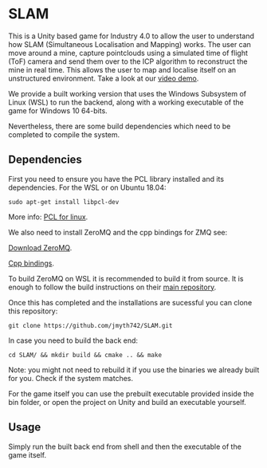 # SLAM
This is a Unity based game for Industry 4.0 to allow the user to understand how SLAM (Simultaneous Localisation and Mapping) works. The user can move around a mine, capture pointclouds using a simulated time of flight (ToF) camera and send them over to the ICP algorithm to reconstruct the mine in real time. This allows the user to map and localise itself on an unstructured environment. Take a look at our [video demo](https://www.youtube.com/watch?v=ntKkwUbOkWc).

We provide a built working version that uses the Windows Subsystem of Linux (WSL) to run the backend, along with a working executable of the game for Windows 10 64-bits.

Nevertheless, there are some build dependencies which need to be completed to compile the system.

## Dependencies
First you need to ensure you have the PCL library installed and its dependencies. For the WSL or on Ubuntu 18.04:
```shell
sudo apt-get install libpcl-dev
```

More info: [PCL for linux](http://www.pointclouds.org/downloads/linux.html).

We also need to install ZeroMQ and the cpp bindings for ZMQ see:

[Download ZeroMQ](http://zeromq.org/area:download).

[Cpp bindings](http://zeromq.org/bindings:cpp).

To build ZeroMQ on WSL it is recommended to build it from source. It is enough to follow the build instructions on their [main repository](https://github.com/zeromq/cppzmq).

Once this has completed and the installations are sucessful you can clone this repository:
```shell
git clone https://github.com/jmyth742/SLAM.git
```
In case you need to build the back end:
```shell
cd SLAM/ && mkdir build && cmake .. && make
```
Note: you might not need to rebuild it if you use the binaries we already built for you. Check if the system matches.

For the game itself you can use the prebuilt executable provided inside the bin folder, or open the project on Unity and build an executable yourself.

## Usage
Simply run the built back end from shell and then the executable of the game itself.
